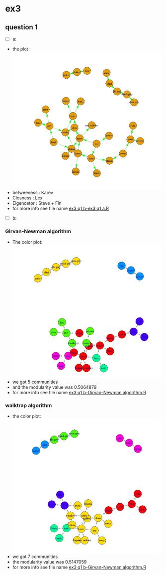 # ex3
## question 1
- [ ] a: 
- the plot :
![alt tag](EX3.jpg)
- betweeness :  Karev
- Closness : Lexi
- Eigencetor : Steve + Fin
- for more info see file name [ex3 q1 b-ex3 q1 a.R](https://github.com/tDv11/ex3/blob/master/ex3%20q1%20a.R)

- [ ] b:

### Girvan-Newman algorithm

- The color plot:
![alt tag](3.jpg)
- we got 5 communities
- and the modularity value was 0.5064879
- for more info see file name [ex3 q1 b-Girvan-Newman algorithm.R](https://github.com/tDv11/ex3/blob/master/ex3%20q1%20b-Girvan-Newman%20algorithm.R)

### walktrap algorithm

- the color plot:
![alt tag](4.jpg)
- we got 7 communities
- the modularity value was 0.5147059
- for more info see file name [ex3 q1 b-Girvan-Newman algorithm.R](https://github.com/tDv11/ex3/blob/master/ex3%20q1%20b%20-walktrap%20community.r)
